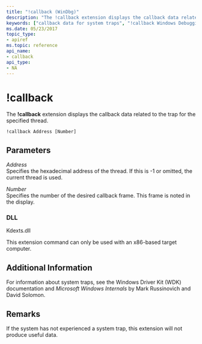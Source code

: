 ```yaml
---
title: "!callback (WinDbg)"
description: "The !callback extension displays the callback data related to the trap for the specified thread."
keywords: ["callback data for system traps", "!callback Windows Debugging"]
ms.date: 05/23/2017
topic_type:
- apiref
ms.topic: reference
api_name:
- callback
api_type:
- NA
---
```


# !callback


The **!callback** extension displays the callback data related to the trap for the specified thread.

```dbgsyntax
!callback Address [Number]
```

## <span id="ddk__callback_dbg"></span><span id="DDK__CALLBACK_DBG"></span>Parameters


<span id="_______Address______"></span><span id="_______address______"></span><span id="_______ADDRESS______"></span> *Address*   
Specifies the hexadecimal address of the thread. If this is -1 or omitted, the current thread is used.

<span id="_______Number______"></span><span id="_______number______"></span><span id="_______NUMBER______"></span> *Number*   
Specifies the number of the desired callback frame. This frame is noted in the display.

### DLL

Kdexts.dll

 

This extension command can only be used with an x86-based target computer.

## Additional Information

For information about system traps, see the Windows Driver Kit (WDK) documentation and *Microsoft Windows Internals* by Mark Russinovich and David Solomon.

## Remarks

If the system has not experienced a system trap, this extension will not produce useful data.

